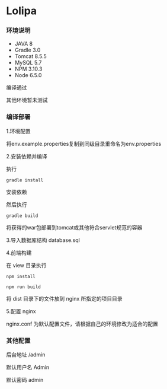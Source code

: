 # Lolipa

### 环境说明

* JAVA 8
* Gradle 3.0
* Tomcat 8.5.5
* MySQL 5.7
* NPM 3.10.3
* Node 6.5.0

编译通过

其他环境暂未测试

### 编译部署

1.环境配置

将env.example.properties复制到同级目录重命名为env.properties

2.安装依赖并编译

执行

```
gradle install
```
安装依赖

然后执行
```
gradle build
```

将获得的war包部署到tomcat或其他符合servlet规范的容器

3.导入数据库结构 database.sql

4.前端构建

在 view 目录执行

```
npm install
```

```
npm run build
```

将 dist 目录下的文件放到 nginx 所指定的项目目录

5.配置 nginx

nginx.conf 为默认配置文件，请根据自己的环境修改为适合的配置

### 其他配置

后台地址 /admin

默认用户名 Admin

默认密码 admin